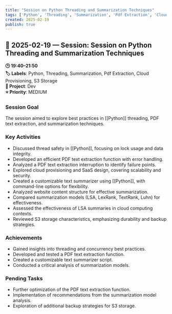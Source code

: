```yaml
---
title: "Session on Python Threading and Summarization Techniques"
tags: ['Python', 'Threading', 'Summarization', 'Pdf Extraction', 'Cloud Provisioning', 'S3 Storage']
created: 2025-02-19
publish: true
---
```


## 📅 2025-02-19 — Session: Session on Python Threading and Summarization Techniques

**🕒 19:40–21:50**  
**🏷️ Labels**: Python, Threading, Summarization, Pdf Extraction, Cloud Provisioning, S3 Storage  
**📂 Project**: Dev  
**⭐ Priority**: MEDIUM  


### Session Goal
The session aimed to explore best practices in [[Python]] threading, PDF text extraction, and summarization techniques.

### Key Activities
- Discussed thread safety in [[Python]], focusing on lock usage and data integrity.
- Developed an efficient PDF text extraction function with error handling.
- Analyzed a PDF text extraction interruption to identify failure points.
- Explored cloud provisioning and SaaS design, covering scalability and security.
- Created a customizable text summarizer using [[Python]], with command-line options for flexibility.
- Analyzed website content structure for effective summarization.
- Compared summarization models (LSA, LexRank, TextRank, Luhn) for effectiveness.
- Assessed the effectiveness of LSA summaries in cloud computing contexts.
- Reviewed S3 storage characteristics, emphasizing durability and backup strategies.

### Achievements
- Gained insights into threading and concurrency best practices.
- Developed and tested a PDF text extraction function.
- Created a customizable text summarizer script.
- Conducted a critical analysis of summarization models.

### Pending Tasks
- Further optimization of the PDF text extraction function.
- Implementation of recommendations from the summarization model analysis.
- Exploration of additional backup strategies for S3 storage.
